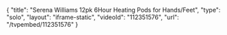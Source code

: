 {
    "title": "Serena Williams 12pk 6Hour Heating Pods for Hands\/Feet",
    "type": "solo",
    "layout": "iframe-static",
    "videoId": "112351576",
    "url": "\/tvpembed\/112351576"
}